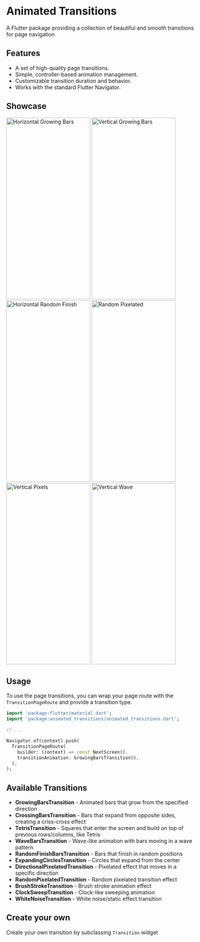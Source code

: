 # Animated Transitions

A Flutter package providing a collection of beautiful and smooth transitions for page navigation

## Features

- A set of high-quality page transitions.
- Simple, controller-based animation management.
- Customizable transition duration and behavior.
- Works with the standard Flutter Navigator.

## Showcase
<p>
<img src="https://raw.githubusercontent.com/giora-baan/flutter-animated-transitions/main/example/demo_gifs/bars_left.gif" alt="Horizontal Growing Bars" width="222" height="480" loop=infinite>

<img src="https://raw.githubusercontent.com/giora-baan/flutter-animated-transitions/main/example/demo_gifs/bars_top.gif" alt="Vertical Growing Bars" width="222" height="480" loop=infinite>

<img src="https://raw.githubusercontent.com/giora-baan/flutter-animated-transitions/main/example/demo_gifs/random_finish_top.gif" alt="Horizontal Random Finish" width="222" height="480" loop=infinite>

<img src="https://raw.githubusercontent.com/giora-baan/flutter-animated-transitions/main/example/demo_gifs/pixels_random_in_out.gif" alt="Random Pixelated" width="222" height="480" loop=infinite>

<img src="https://raw.githubusercontent.com/giora-baan/flutter-animated-transitions/main/example/demo_gifs/pixels_top.gif" alt="Vertical Pixels" width="222" height="480" loop=infinite>

<img src="https://raw.githubusercontent.com/giora-baan/flutter-animated-transitions/main/example/demo_gifs/wave_bottom.gif" alt="Vertical Wave" width="222" height="480" loop=infinite>
</p>

## Usage

To use the page transitions, you can wrap your page route with the `TransitionPageRoute` and provide a transition type.

```dart
import 'package:flutter/material.dart';
import 'package:animated_transitions/animated_transitions.dart';

// ...

Navigator.of(context).push(
  TransitionPageRoute(
    builder: (context) => const NextScreen(),
    transitionAnimation: GrowingBarsTransition(),
  ),
);
```



## Available Transitions

- **GrowingBarsTransition** - Animated bars that grow from the specified direction
- **CrossingBarsTransition** - Bars that expand from opposite sides, creating a criss-cross effect
- **TetrisTransition** - Squares that enter the screen and build on top of previous rows/columns, like Tetris
- **WaveBarsTransition** - Wave-like animation with bars moving in a wave pattern
- **RandomFinishBarsTransition** - Bars that finish in random positions
- **ExpandingCirclesTransition** - Circles that expand from the center
- **DirectionalPixelatedTransition** - Pixelated effect that moves in a specific direction
- **RandomPixelatedTransition** - Random pixelated transition effect
- **BrushStrokeTransition** - Brush stroke animation effect
- **ClockSweepTransition** - Clock-like sweeping animation
- **WhiteNoiseTransition** - White noise/static effect transition

## Create your own

Create your own transition by subclassing `Transition` widget